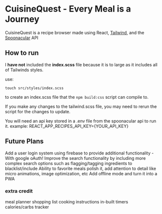 # CuisineQuest - Every Meal is a Journey

CuisineQuest is a recipe browser made using React, [Tailwind](https://tailwindcss.com/), and the [Spoonacular](https://spoonacular.com/food-api) API

## How to run

I **have not** included the **index.scss** file because it is to large as it includes all of Tailwinds styles.

use:

`touch src/styles/index.scss`

to create an index.scss file that the `npm build:css` script can compile to.

If you make any changes to the tailwind.scss file, you may need to rerun the script for the changes to update.

You will need an api key stored in a .env file from the spoonacular api to run it.
example: REACT_APP_RECIPES_API_KEY={YOUR_API_KEY}

## Future Plans
Add a user login system using firebase to provide additional functionality - With google oAuth!
Improve the search functionality by including more complex search options such as flagging/tagging ingredients to blacklist/include
Ability to favorite meals
polish it, add attention to detail like micro animations, image optimization, etc
Add offline mode and turn it into a PWA

### extra credit
meal planner
shopping list
cooking instructions
in-built timers
calories/carbs tracker
